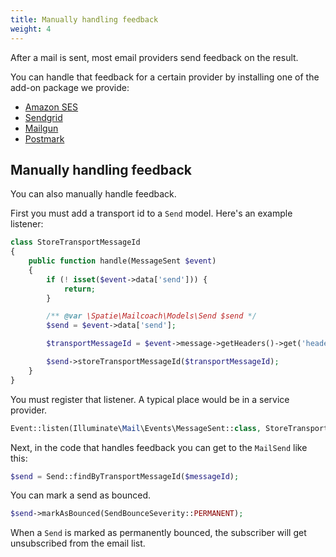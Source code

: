 ```yaml
---
title: Manually handling feedback
weight: 4
---
```


After a mail is sent, most email providers send feedback on the result.

You can handle that feedback for a certain provider by installing one of the add-on package we provide:
- [Amazon SES](https://github.com/spatie/laravel-mailcoach-ses-feedback)
- [Sendgrid](https://github.com/spatie/laravel-mailcoach-sendgrid-feedback)
- [Mailgun](https://github.com/spatie/laravel-mailcoach-mailgun-feedback)
- [Postmark](https://github.com/spatie/laravel-mailcoach-postmark-feedback)

## Manually handling feedback

You can also manually handle feedback.

First you must add a transport id to a `Send` model. Here's an example listener: 

```php
class StoreTransportMessageId
{
    public function handle(MessageSent $event)
    {
        if (! isset($event->data['send'])) {
            return;
        }

        /** @var \Spatie\Mailcoach\Models\Send $send */
        $send = $event->data['send'];

        $transportMessageId = $event->message->getHeaders()->get('header-name-used-by-your-email-provider')->bodyAsString();

        $send->storeTransportMessageId($transportMessageId);
    }
}
```

You must register that listener. A typical place would be in a service provider.

```php
Event::listen(Illuminate\Mail\Events\MessageSent::class, StoreTransportMessageId::class);
```

Next, in the code that handles feedback you can get to the `MailSend` like this:

```php
$send = Send::findByTransportMessageId($messageId);
```

You can mark a send as bounced.

```php
$send->markAsBounced(SendBounceSeverity::PERMANENT);
```

When a `Send` is marked as permanently bounced, the subscriber will get unsubscribed from the email list.
